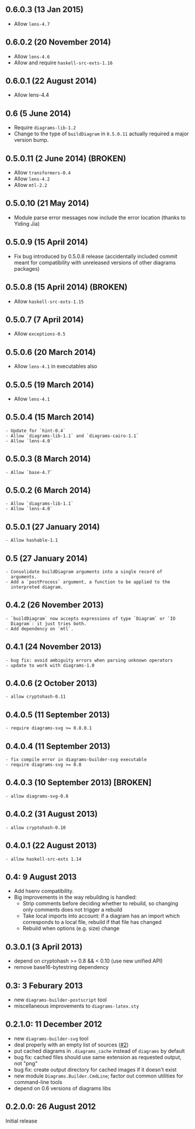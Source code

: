 0.6.0.3 (13 Jan 2015)
---------------------

- Allow `lens-4.7`

0.6.0.2 (20 November 2014)
--------------------------

- Allow `lens-4.6`
- Allow and require `haskell-src-exts-1.16`

0.6.0.1 (22 August 2014)
------------------------

  - Allow lens-4.4
    
0.6 (5 June 2014)
-----------------

  - Require `diagrams-lib-1.2`
  - Change to the type of `buildDiagram` in `0.5.0.11` actually required a major
    version bump.

0.5.0.11 (2 June 2014) (BROKEN)
----------------------

  - Allow `transformers-0.4`
  - Allow `lens-4.2`
  - Allow `mtl-2.2`

0.5.0.10 (21 May 2014)
----------------------

  - Module parse error messages now include the error location
    (thanks to Yiding Jia)

0.5.0.9 (15 April 2014)
-----------------------

  - Fix bug introduced by 0.5.0.8 release (accidentally included
    commit meant for compatibility with unreleased versions of other
    diagrams packages)

0.5.0.8 (15 April 2014) (BROKEN)
--------------------------------

  - Allow `haskell-src-exts-1.15`

0.5.0.7 (7 April 2014)
----------------------

  - Allow `exceptions-0.5`

0.5.0.6 (20 March 2014)
----------------------

  - Allow `lens-4.1` in executables also

0.5.0.5 (19 March 2014)
----------------------

  - Allow `lens-4.1`

0.5.0.4 (15 March 2014)
-----------------------

    - Update for `hint-0.4`
	- Allow `diagrams-lib-1.1` and `diagrams-cairo-1.1`
	- Allow `lens-4.0`

0.5.0.3 (8 March 2014)
----------------------

    - Allow `base-4.7`

0.5.0.2 (6 March 2014)
----------------------

    - Allow `diagrams-lib-1.1`
	- Allow `lens-4.0`

0.5.0.1 (27 January 2014)
-------------------------

    - Allow hashable-1.1

0.5 (27 January 2014)
---------------------

    - Consolidate buildDiagram arguments into a single record of
      arguments.
    - Add a `postProcess` argument, a function to be applied to the
      interpreted diagram.

0.4.2 (26 November 2013)
------------------------

    - `buildDiagram` now accepts expressions of type `Diagram` or `IO
      Diagram`: it just tries both.
    - Add dependency on `mtl`.

0.4.1 (24 November 2013)
------------------------

	- bug fix: avoid ambiguity errors when parsing unknown operators
    - update to work with diagrams-1.0

0.4.0.6 (2 October 2013)
------------------------

    - allow cryptohash-0.11

0.4.0.5 (11 September 2013)
---------------------------

    - require diagrams-svg >= 0.8.0.1

0.4.0.4 (11 September 2013)
---------------------------

    - fix compile error in diagrams-builder-svg executable
    - require diagrams-svg >= 0.8

0.4.0.3 (10 September 2013) [BROKEN]
------------------------------------

    - allow diagrams-svg-0.8

0.4.0.2 (31 August 2013)
------------------------

    - allow cryptohash-0.10

0.4.0.1 (22 August 2013)
------------------------

    - allow haskell-src-exts 1.14

0.4: 9 August 2013
------------------

* Add hsenv compatibility.
* Big improvements in the way rebuilding is handled:
    - Strip comments before deciding whether to rebuild, so
      changing only comments does not trigger a rebuild
    - Take local imports into account: if a diagram has an import
      which corresponds to a local file, rebuild if that file has
      changed
    - Rebuild when options (e.g. size) change

0.3.0.1 (3 April 2013)
----------------------

* depend on cryptohash >= 0.8 && < 0.10 (use new unified API)
* remove base16-bytestring dependency

0.3: 3 Feburary 2013
--------------------

+ new `diagrams-builder-postscript` tool
+ miscellaneous improvements to `diagrams-latex.sty`

0.2.1.0: 11 December 2012
-------------------------

+ new `diagrams-builder-svg` tool
+ deal properly with an empty list of sources ([\#2](https://github.com/diagrams/diagrams-builder/issues/2))
+ put cached diagrams in `.diagrams_cache` instead of `diagrams` by default
+ bug fix: cached files should use same extension as requested output, not "png"
+ bug fix: create output directory for cached images if it doesn't exist
+ new module `Diagrams.Builder.CmdLine`; factor out common utilities
  for command-line tools
+ depend on 0.6 versions of diagrams libs

0.2.0.0: 26 August 2012
-----------------------

Initial release

